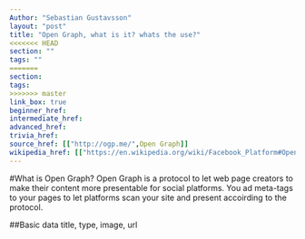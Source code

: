 ```yaml
---
Author: "Sebastian Gustavsson"
layout: "post"
title: "Open Graph, what is it? whats the use?"
<<<<<<< HEAD
section: ""
tags: ""
=======
section:
tags:
>>>>>>> master
link_box: true
beginner_href:
intermediate_href:
advanced_href:
trivia_href:
source_href: [["http://ogp.me/",Open Graph]]
wikipedia_href: [["https://en.wikipedia.org/wiki/Facebook_Platform#Open_Graph_protocol",Open Graph a part of the Facebook Platform]]
---
```


#What is Open Graph?
Open Graph is a protocol to let web page creators to make their content more presentable for social platforms. You ad meta-tags to your pages to let platforms scan your site and present accoirding to the protocol.


##Basic data
title, type, image, url



